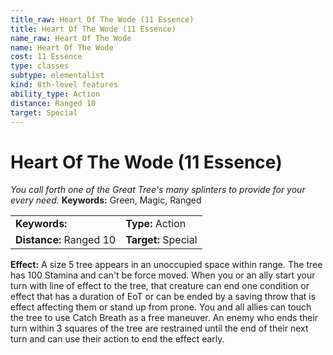 ```yaml
---
title_raw: Heart Of The Wode (11 Essence)
title: Heart Of The Wode (11 Essence)
name_raw: Heart Of The Wode
name: Heart Of The Wode
cost: 11 Essence
type: classes
subtype: elementalist
kind: 8th-level features
ability_type: Action
distance: Ranged 10
target: Special
---
```


# Heart Of The Wode (11 Essence)

*You call forth one of the Great Tree's many splinters to provide for your every need.* **Keywords:** Green, Magic, Ranged

|                         |                     |
| :---------------------- | :------------------ |
| **Keywords:**           | **Type:** Action    |
| **Distance:** Ranged 10 | **Target:** Special |

**Effect:** A size 5 tree appears in an unoccupied space within range. The tree has 100 Stamina and can't be force moved. When you or an ally start your turn with line of effect to the tree, that creature can end one condition or effect that has a duration of EoT or can be ended by a saving throw that is effect affecting them or stand up from prone. You and all allies can touch the tree to use Catch Breath as a free maneuver. An enemy who ends their turn within 3 squares of the tree are restrained until the end of their next turn and can use their action to end the effect early.

